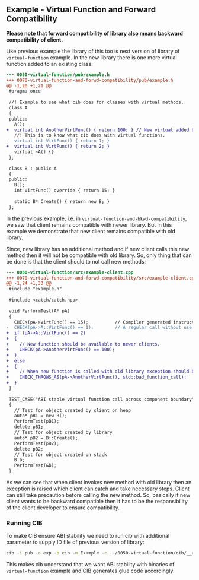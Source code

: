 ## Example - Virtual Function and Forward Compatibility

**Please note that forward compatibility of library also means backward compatibility of client.**

Like previous example the library of this too is next version of library of `virtual-function` example. In the new library there is one more virtual function added to an existing class:

```diff
--- 0050-virtual-function/pub/example.h
+++ 0070-virtual-function-and-forwd-compatibility/pub/example.h
@@ -1,20 +1,21 @@
 #pragma once
 
 //! Example to see what cib does for classes with virtual methods.
 class A
 {
 public:
   A();
+  virtual int AnotherVirtFunc() { return 100; } // New virtual added before existing one.
   //! This is to know what cib does with virtual functions.
-  virtual int VirtFunc() { return 1; }
+  virtual int VirtFunc() { return 2; }
   virtual ~A() {}
 };
 
 class B : public A
 {
 public:
   B();
   int VirtFunc() override { return 15; }
 
   static B* Create() { return new B; }
 };

```

In the previous example, i.e. in `virtual-function-and-bkwd-compatibility`, we saw that client remains compatible with newer library. But in this example we demonstrate that new client remains compatible with old library.

Since, new library has an additional method and if new client calls this new method then it will not be compatible with old library. So, only thing that can be done is that the client should to not call new methods:

```diff
--- 0050-virtual-function/src/example-client.cpp
+++ 0070-virtual-function-and-forwd-compatibility/src/example-client.cpp
@@ -1,24 +1,33 @@
 #include "example.h"
 
 #include <catch/catch.hpp>
 
 void PerformTest(A* pA)
 {
   CHECK(pA->VirtFunc() == 15);          // Compiler generated instruction will effectively call `pA->B::VirtFunc()`
-  CHECK(pA->A::VirtFunc() == 1);        // A regular call without use of virtual table.
+  if (pA->A::VirtFunc() == 2)
+  {
+    // New function should be available to newer clients.
+    CHECK(pA->AnotherVirtFunc() == 100);
+  }
+  else
+  {
+    // When new function is called with old library exception should be thrown.
+    CHECK_THROWS_AS(pA->AnotherVirtFunc(), std::bad_function_call);
+  }
 }
 
 TEST_CASE("ABI stable virtual function call across component boundary")
 {
   // Test for object created by client on heap
   auto* pB1 = new B();
   PerformTest(pB1);
   delete pB1;
   // Test for object created by library
   auto* pB2 = B::Create();
   PerformTest(pB2);
   delete pB2;
   // Test for object created on stack
   B b;
   PerformTest(&b);
 }

```

As we can see that when client invokes new method with old library then an exception is raised which client can catch and take necessary steps. Client can still take precaution before calling the new method. So, basically if new client wants to be backward compatible then it has to be the responsibility of the client developer to ensure compatibility.

### Running CIB
To make CIB ensure ABI stability we need to run cib with additional parameter to supply ID file of previous version of library:

```sh
cib -i pub -o exp -b cib -m Example -c ../0050-virtual-function/cib/__zz_cib_Example-ids.h
```

This makes cib understand that we want ABI stability with binaries of `virtual-function` example and CIB generates glue code accordingly.

